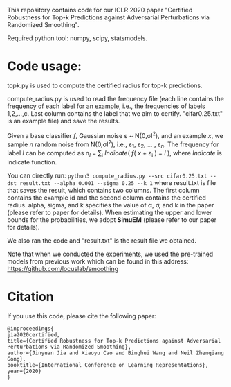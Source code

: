 This repository contains code for our ICLR 2020 paper "Certified Robustness for Top-k Predictions against Adversarial Perturbations via Randomized Smoothing".

Required python tool: numpy, scipy, statsmodels. 

# Code usage: 

topk.py is used to compute the certified radius for top-k predictions. 

compute_radius.py is used to read the frequency file (each line contains the frequency of each label for an example, i.e., the frequencies of labels 1,2,...,c. Last column contains the label that we aim to certify. "cifar0.25.txt" is an example file) and save the results. 

Given a base classifier _f_, Gaussian noise &epsilon; ~ N(0,&sigma;I<sup>2</sup>), and an example _x_, we sample _n_ random noise from N(0,&sigma;I<sup>2</sup>), i.e., &epsilon;<sub>1</sub>, &epsilon;<sub>2</sub>, ... , &epsilon;<sub>_n_</sub>. The frequency for label _l_ can be computed as n<sub>_l_</sub> = &sum;<sub>i</sub> _Indicate_( _f_( _x_ + &epsilon;<sub>i</sub> ) = _l_ ), where _Indicate_ is indicate function. 

You can directly run:
``` python3 compute_radius.py --src cifar0.25.txt --dst result.txt --alpha 0.001 --sigma 0.25 --k 1 ``` 
where result.txt is file that saves the result, which contains two columns. The first column contains the example id and the second column contains the certified radius. alpha, sigma, and k specifies the value of &alpha;, &sigma;, and k in the paper (please refer to paper for details). When estimating the upper and lower bounds for the probabilities, we adopt <b>SimuEM</b> (please refer to our paper for details).

We also ran the code and "result.txt" is the result file we obtained. 

Note that when we conducted the experiments, we used the pre-trained models from previous work which can be found in this address: https://github.com/locuslab/smoothing

# Citation 

If you use this code, please cite the following paper: 

```
@inproceedings{
jia2020certified,
title={Certified Robustness for Top-k Predictions against Adversarial Perturbations via Randomized Smoothing},
author={Jinyuan Jia and Xiaoyu Cao and Binghui Wang and Neil Zhenqiang Gong},
booktitle={International Conference on Learning Representations},
year={2020}
}
```
